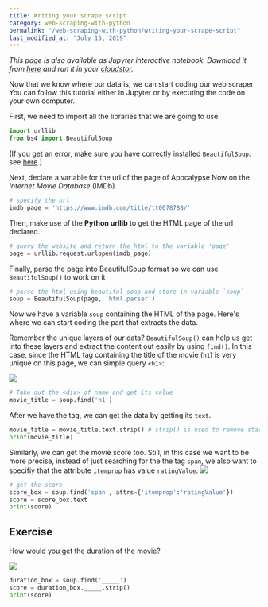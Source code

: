 ```yaml
---
title: Writing your scrape script
category: web-scraping-with-python
permalink: "/web-scraping-with-python/writing-your-scrape-script"
last_modified_at: "July 15, 2019"
---
```


*This page is also available as Jupyter interactive notebook. Download it from [here](https://code.research.uts.edu.au/143852/code-as-literacy-jupyter-notebooks/blob/master/web-scraping-with-python/beautifulsoup-01-getting-started.ipynb) and run it in your [cloudstor](/getting-started/jupyter-notebook).* 


Now that we know where our data is, we can start coding our web scraper. You can follow this tutorial either in Jupyter or by executing the code on your own computer.

First, we need to import all the libraries that we are going to use.


```python
import urllib
from bs4 import BeautifulSoup
```

(If you get an error, make sure you have correctly installed `BeautifulSoup`: see [here](http://www.dsmcode.com/web-scraping-with-python/getting-started).)

Next, declare a variable for the url of the page of Apocalypse Now on the *Internet Movie Database* (IMDb).


```python
# specify the url
imdb_page = 'https://www.imdb.com/title/tt0078788/'
```

Then, make use of the **Python urllib** to get the HTML page of the url declared.


```python
# query the website and return the html to the variable 'page'
page = urllib.request.urlopen(imdb_page)
```

Finally, parse the page into BeautifulSoup format so we can use `BeautifulSoup()` to work on it


```python
# parse the html using beautiful soap and store in variable `soup`
soup = BeautifulSoup(page, 'html.parser')
```

Now we have a variable `soup` containing the HTML of the page. Here's where we can start coding the part that extracts the data.

Remember the unique layers of our data? `BeautifulSoup()` can help us get into these layers and extract the content out easily by using `find()`. In this case, since the HTML tag containing the title of the movie (`h1`) is very unique on this page, we can simple query `<h1>`:

![](https://cloudstor.aarnet.edu.au/plus/s/kwhmcCROYRayye5/download)


```python
# Take out the <div> of name and get its value
movie_title = soup.find('h1')
```

After we have the tag, we can get the data by getting its `text`.


```python
movie_title = movie_title.text.strip() # strip() is used to remove starting and trailing  
print(movie_title)
```

Similarly, we can get the movie score too. Still, in this case we want to be more precise, instead of just searching for the the tag `span`, we also want to specifiy that the attribute `itemprop` has value `ratingValue`. 
![](https://cloudstor.aarnet.edu.au/plus/s/1tGYxebthzgTjHd/download)


```python
# get the score
score_box = soup.find('span', attrs={'itemprop':'ratingValue'})
score = score_box.text
print(score)
```

## Exercise

How would you get the duration of the movie?

![](https://cloudstor.aarnet.edu.au/plus/s/WaqoM0wrJtlMHQ2/download)


```python
duration_box = soup.find('_____')
score = duration_box._____.strip()
print(score)
```
